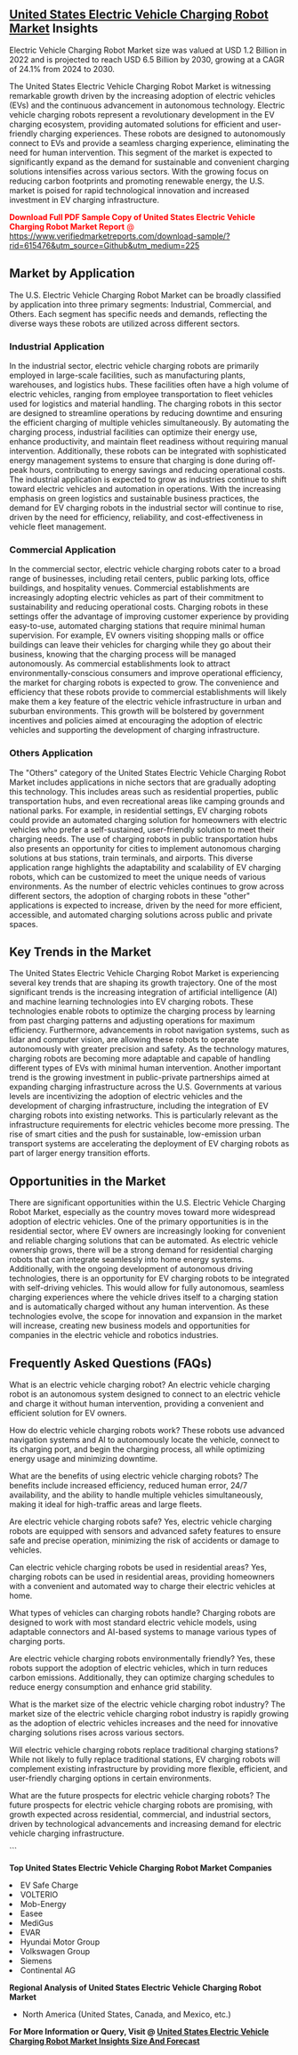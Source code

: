 <h2><a href="https://www.verifiedmarketreports.com/download-sample/?rid=615476&amp;utm_source=Github&amp;utm_medium=225" target="_blank">United States Electric Vehicle Charging Robot Market</a> Insights</h2><p>Electric Vehicle Charging Robot Market size was valued at USD 1.2 Billion in 2022 and is projected to reach USD 6.5 Billion by 2030, growing at a CAGR of 24.1% from 2024 to 2030.</p><p> <p>The United States Electric Vehicle Charging Robot Market is witnessing remarkable growth driven by the increasing adoption of electric vehicles (EVs) and the continuous advancement in autonomous technology. Electric vehicle charging robots represent a revolutionary development in the EV charging ecosystem, providing automated solutions for efficient and user-friendly charging experiences. These robots are designed to autonomously connect to EVs and provide a seamless charging experience, eliminating the need for human intervention. This segment of the market is expected to significantly expand as the demand for sustainable and convenient charging solutions intensifies across various sectors. With the growing focus on reducing carbon footprints and promoting renewable energy, the U.S. market is poised for rapid technological innovation and increased investment in EV charging infrastructure. <p><span class=""><span style="color: #ff0000;"><strong>Download Full PDF Sample Copy of United States Electric Vehicle Charging Robot Market Report</strong> @ </span><a href="https://www.verifiedmarketreports.com/download-sample/?rid=615476&amp;utm_source=Github&amp;utm_medium=225" target="_blank">https://www.verifiedmarketreports.com/download-sample/?rid=615476&amp;utm_source=Github&amp;utm_medium=225</a></span></p></p> <h2>Market by Application</h2> <p>The U.S. Electric Vehicle Charging Robot Market can be broadly classified by application into three primary segments: Industrial, Commercial, and Others. Each segment has specific needs and demands, reflecting the diverse ways these robots are utilized across different sectors.</p> <h3>Industrial Application</h3> <p>In the industrial sector, electric vehicle charging robots are primarily employed in large-scale facilities, such as manufacturing plants, warehouses, and logistics hubs. These facilities often have a high volume of electric vehicles, ranging from employee transportation to fleet vehicles used for logistics and material handling. The charging robots in this sector are designed to streamline operations by reducing downtime and ensuring the efficient charging of multiple vehicles simultaneously. By automating the charging process, industrial facilities can optimize their energy use, enhance productivity, and maintain fleet readiness without requiring manual intervention. Additionally, these robots can be integrated with sophisticated energy management systems to ensure that charging is done during off-peak hours, contributing to energy savings and reducing operational costs. The industrial application is expected to grow as industries continue to shift toward electric vehicles and automation in operations. With the increasing emphasis on green logistics and sustainable business practices, the demand for EV charging robots in the industrial sector will continue to rise, driven by the need for efficiency, reliability, and cost-effectiveness in vehicle fleet management. <h3>Commercial Application</h3> <p>In the commercial sector, electric vehicle charging robots cater to a broad range of businesses, including retail centers, public parking lots, office buildings, and hospitality venues. Commercial establishments are increasingly adopting electric vehicles as part of their commitment to sustainability and reducing operational costs. Charging robots in these settings offer the advantage of improving customer experience by providing easy-to-use, automated charging stations that require minimal human supervision. For example, EV owners visiting shopping malls or office buildings can leave their vehicles for charging while they go about their business, knowing that the charging process will be managed autonomously. As commercial establishments look to attract environmentally-conscious consumers and improve operational efficiency, the market for charging robots is expected to grow. The convenience and efficiency that these robots provide to commercial establishments will likely make them a key feature of the electric vehicle infrastructure in urban and suburban environments. This growth will be bolstered by government incentives and policies aimed at encouraging the adoption of electric vehicles and supporting the development of charging infrastructure. <h3>Others Application</h3> <p>The "Others" category of the United States Electric Vehicle Charging Robot Market includes applications in niche sectors that are gradually adopting this technology. This includes areas such as residential properties, public transportation hubs, and even recreational areas like camping grounds and national parks. For example, in residential settings, EV charging robots could provide an automated charging solution for homeowners with electric vehicles who prefer a self-sustained, user-friendly solution to meet their charging needs. The use of charging robots in public transportation hubs also presents an opportunity for cities to implement autonomous charging solutions at bus stations, train terminals, and airports. This diverse application range highlights the adaptability and scalability of EV charging robots, which can be customized to meet the unique needs of various environments. As the number of electric vehicles continues to grow across different sectors, the adoption of charging robots in these "other" applications is expected to increase, driven by the need for more efficient, accessible, and automated charging solutions across public and private spaces. <h2>Key Trends in the Market</h2> <p>The United States Electric Vehicle Charging Robot Market is experiencing several key trends that are shaping its growth trajectory. One of the most significant trends is the increasing integration of artificial intelligence (AI) and machine learning technologies into EV charging robots. These technologies enable robots to optimize the charging process by learning from past charging patterns and adjusting operations for maximum efficiency. Furthermore, advancements in robot navigation systems, such as lidar and computer vision, are allowing these robots to operate autonomously with greater precision and safety. As the technology matures, charging robots are becoming more adaptable and capable of handling different types of EVs with minimal human intervention. Another important trend is the growing investment in public-private partnerships aimed at expanding charging infrastructure across the U.S. Governments at various levels are incentivizing the adoption of electric vehicles and the development of charging infrastructure, including the integration of EV charging robots into existing networks. This is particularly relevant as the infrastructure requirements for electric vehicles become more pressing. The rise of smart cities and the push for sustainable, low-emission urban transport systems are accelerating the deployment of EV charging robots as part of larger energy transition efforts. <h2>Opportunities in the Market</h2> <p>There are significant opportunities within the U.S. Electric Vehicle Charging Robot Market, especially as the country moves toward more widespread adoption of electric vehicles. One of the primary opportunities is in the residential sector, where EV owners are increasingly looking for convenient and reliable charging solutions that can be automated. As electric vehicle ownership grows, there will be a strong demand for residential charging robots that can integrate seamlessly into home energy systems. Additionally, with the ongoing development of autonomous driving technologies, there is an opportunity for EV charging robots to be integrated with self-driving vehicles. This would allow for fully autonomous, seamless charging experiences where the vehicle drives itself to a charging station and is automatically charged without any human intervention. As these technologies evolve, the scope for innovation and expansion in the market will increase, creating new business models and opportunities for companies in the electric vehicle and robotics industries. <h2>Frequently Asked Questions (FAQs)</h2> <p>What is an electric vehicle charging robot? An electric vehicle charging robot is an autonomous system designed to connect to an electric vehicle and charge it without human intervention, providing a convenient and efficient solution for EV owners.</p> <p>How do electric vehicle charging robots work? These robots use advanced navigation systems and AI to autonomously locate the vehicle, connect to its charging port, and begin the charging process, all while optimizing energy usage and minimizing downtime.</p> <p>What are the benefits of using electric vehicle charging robots? The benefits include increased efficiency, reduced human error, 24/7 availability, and the ability to handle multiple vehicles simultaneously, making it ideal for high-traffic areas and large fleets.</p> <p>Are electric vehicle charging robots safe? Yes, electric vehicle charging robots are equipped with sensors and advanced safety features to ensure safe and precise operation, minimizing the risk of accidents or damage to vehicles.</p> <p>Can electric vehicle charging robots be used in residential areas? Yes, charging robots can be used in residential areas, providing homeowners with a convenient and automated way to charge their electric vehicles at home.</p> <p>What types of vehicles can charging robots handle? Charging robots are designed to work with most standard electric vehicle models, using adaptable connectors and AI-based systems to manage various types of charging ports.</p> <p>Are electric vehicle charging robots environmentally friendly? Yes, these robots support the adoption of electric vehicles, which in turn reduces carbon emissions. Additionally, they can optimize charging schedules to reduce energy consumption and enhance grid stability.</p> <p>What is the market size of the electric vehicle charging robot industry? The market size of the electric vehicle charging robot industry is rapidly growing as the adoption of electric vehicles increases and the need for innovative charging solutions rises across various sectors.</p> <p>Will electric vehicle charging robots replace traditional charging stations? While not likely to fully replace traditional stations, EV charging robots will complement existing infrastructure by providing more flexible, efficient, and user-friendly charging options in certain environments.</p> <p>What are the future prospects for electric vehicle charging robots? The future prospects for electric vehicle charging robots are promising, with growth expected across residential, commercial, and industrial sectors, driven by technological advancements and increasing demand for electric vehicle charging infrastructure.</p> ```</p><p><strong>Top United States Electric Vehicle Charging Robot Market Companies</strong></p><div data-test-id=""><p><li>EV Safe Charge</li><li> VOLTERIO</li><li> Mob-Energy</li><li> Easee</li><li> MediGus</li><li> EVAR</li><li> Hyundai Motor Group</li><li> Volkswagen Group</li><li> Siemens</li><li> Continental AG</li></p><div><strong>Regional Analysis of&nbsp;United States Electric Vehicle Charging Robot Market</strong></div><ul><li dir="ltr"><p dir="ltr">North America&nbsp;(United States, Canada, and Mexico, etc.)</p></li></ul><p><strong>For More Information or Query, Visit @&nbsp;</strong><strong><a href="https://www.verifiedmarketreports.com/product/electric-vehicle-charging-robot-market/?utm_source=Github&amp;utm_medium=225" target="_blank">United States Electric Vehicle Charging Robot Market Insights Size And Forecast</a></strong></p></div>
